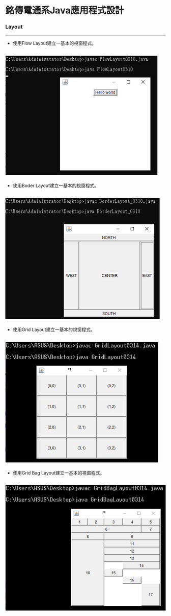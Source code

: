 # 銘傳電通系Java應用程式設計
### Layout

----
* 使用Flow Layout建立一基本的視窗程式。

![image](https://github.com/aiden00713/Java-AWT/blob/master/Layout/screenshot/1.PNG)
----
* 使用Boder Layout建立一基本的視窗程式。

![image](https://github.com/aiden00713/Java-AWT/blob/master/Layout/screenshot/2.PNG)
----
* 使用Grid Layout建立一基本的視窗程式。

![image](https://github.com/aiden00713/Java-AWT/blob/master/Layout/screenshot/3.png)
----
* 使用Grid Bag Layout建立一基本的視窗程式。

![image](https://github.com/aiden00713/Java-AWT/blob/master/Layout/screenshot/4.png)
----
